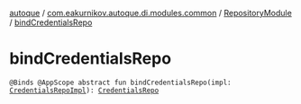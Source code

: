 [autoque](../../index.md) / [com.eakurnikov.autoque.di.modules.common](../index.md) / [RepositoryModule](index.md) / [bindCredentialsRepo](./bind-credentials-repo.md)

# bindCredentialsRepo

`@Binds @AppScope abstract fun bindCredentialsRepo(impl: `[`CredentialsRepoImpl`](../../com.eakurnikov.autoque.domain.repository/-credentials-repo-impl/index.md)`): `[`CredentialsRepo`](../../com.eakurnikov.autoque.data.repository/-credentials-repo/index.md)